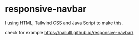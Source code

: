 # responsive-navbar
I using HTML, Tailwind CSS and Java Script to make this.


check for example https://nailulll.github.io/responsive-navbar/
